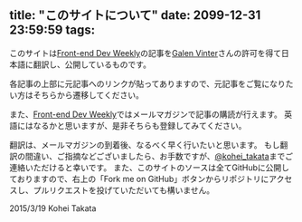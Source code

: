 title: "このサイトについて"
date: 2099-12-31 23:59:59
tags:
---

このサイトは[Front-end Dev Weekly](https://frontenddevweekly.curated.co/)の記事を[Galen Vinter](https://twitter.com/gvinter)さんの許可を得て日本語に翻訳し、公開しているものです。

各記事の上部に元記事へのリンクが貼ってありますので、元記事をご覧になりたい方はそちらから遷移してください。

また、[Front-end Dev Weekly](https://frontenddevweekly.curated.co/)ではメールマガジンで記事の購読が行えます。
英語にはなるかと思いますが、是非そちらも登録してみてください。

翻訳は、メールマガジンの到着後、なるべく早く行いたいと思います。
もし翻訳の間違い、ご指摘などございましたら、お手数ですが、[@kohei_takata](https://twitter.com/kohei_takata)までご連絡いただけると幸いです。
また、このサイトのソースは全てGitHubに公開しておりますので、右上の「Fork me on GitHub」ボタンからリポジトリにアクセスし、プルリクエストを投げていただいても構いません。

2015/3/19 Kohei Takata
